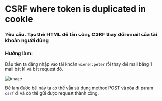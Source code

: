 # CSRF where token is duplicated in cookie

### Yêu cầu: Tạo thẻ HTML để tấn công CSRF thay đổi email của tài khoản người dùng

### Hướng làm: 

Đầu tiên ta đăng nhập vào tài khoản `wiener:peter` rồi thay đổi mail bằng 1 mail bất kì và bắt request đó.

![image](https://user-images.githubusercontent.com/72268643/157429792-29964f06-99a8-41d6-b424-19255aed0982.png)

Để làm được bài này ta có thể vẫn sử dụng method POST và xóa đi param `csrf` đi và có thể gửi được request thành công.
